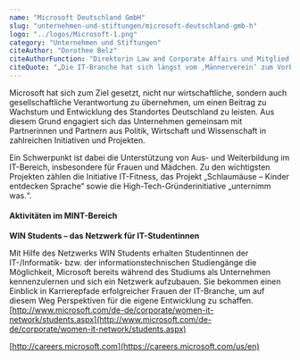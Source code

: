 ```yaml
---
name: "Microsoft Deutschland GmbH"
slug: "unternehmen-und-stiftungen/microsoft-deutschland-gmb-h"
logo: "../logos/Microsoft-1.png"
category: "Unternehmen und Stiftungen"
citeAuthor: "Dorothee Belz"
citeAuthorFunction: "Direktorin Law and Corporate Affairs und Mitglied der Geschäftsführung Microsoft Deutschland"
citeQuote: "„Die IT-Branche hat sich längst vom ‚Männerverein’ zum Vorbild für neue, familienfreundliche Arbeitsweisen entwickelt – und bietet so hervorragende Perspektiven und viel versprechende Aufstiegschancen für qualifizierte Frauen. Im Rahmen unserer ‚Diversity’-Aktivitäten werden Frauen bei Microsoft systematisch gefördert – zum Beispiel mit Programmen wie ‚Women@Microsoft’. Dass hochqualifizierte Mitarbeiterinnen nicht nur Karriere machen, sondern auch ein Privatleben haben und möglicherweise eine Familie gründen möchten, ist bei Microsoft selbstverständlich.”"
---
```


Microsoft hat sich zum Ziel gesetzt, nicht nur wirtschaftliche, sondern auch gesellschaftliche Verantwortung zu übernehmen, um einen Beitrag zu Wachstum und Entwicklung des Standortes Deutschland zu leisten. Aus diesem Grund engagiert sich das Unternehmen gemeinsam mit Partnerinnen und Partnern aus Politik, Wirtschaft und Wissenschaft in zahlreichen Initiativen und Projekten.

Ein Schwerpunkt ist dabei die Unterstützung von Aus- und Weiterbildung im IT-Bereich, insbesondere für Frauen und Mädchen. Zu den wichtigsten Projekten zählen die Initiative IT-Fitness, das Projekt „Schlaumäuse – Kinder entdecken Sprache“ sowie die High-Tech-Gründerinitiative „unternimm was.“.

#### Aktivitäten im MINT-Bereich

**WIN Students – das Netzwerk für IT-Studentinnen**

Mit Hilfe des Netzwerks WIN Students erhalten Studentinnen der IT-/Informatik- bzw. der informationstechnischen Studiengänge die Möglichkeit, Microsoft bereits während des Studiums als Unternehmen kennenzulernen und sich ein Netzwerk aufzubauen. Sie bekommen einen Einblick in Karrierepfade erfolgreicher Frauen der IT-Branche, um auf diesem Weg Perspektiven für die eigene Entwicklung zu schaffen. [http://www.microsoft.com/de-de/corporate/women-it-network/students.aspx](http://www.microsoft.com/de-de/corporate/women-it-network/students.aspx)

[http://careers.microsoft.com](https://careers.microsoft.com/us/en)
